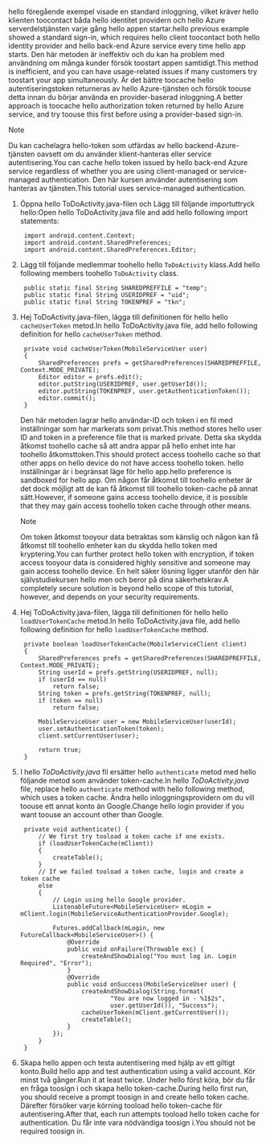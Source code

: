 
<span data-ttu-id="79c55-101">hello föregående exempel visade en standard inloggning, vilket kräver hello klienten toocontact båda hello identitet providern och hello Azure serverdelstjänsten varje gång hello appen startar.</span><span class="sxs-lookup"><span data-stu-id="79c55-101">hello previous example showed a standard sign-in, which requires hello client toocontact both hello identity provider and hello back-end Azure service every time hello app starts.</span></span> <span data-ttu-id="79c55-102">Den här metoden är ineffektiv och du kan ha problem med användning om många kunder försök toostart appen samtidigt.</span><span class="sxs-lookup"><span data-stu-id="79c55-102">This method is inefficient, and you can have usage-related issues if many customers try toostart your app simultaneously.</span></span> <span data-ttu-id="79c55-103">Är det bättre toocache hello autentiseringstoken returneras av hello Azure-tjänsten och försök toouse detta innan du börjar använda en provider-baserad inloggning.</span><span class="sxs-lookup"><span data-stu-id="79c55-103">A better approach is toocache hello authorization token returned by hello Azure service, and try toouse this first before using a provider-based sign-in.</span></span>

> [!NOTE]
> <span data-ttu-id="79c55-104">Du kan cachelagra hello-token som utfärdas av hello backend-Azure-tjänsten oavsett om du använder klient-hanteras eller service autentisering.</span><span class="sxs-lookup"><span data-stu-id="79c55-104">You can cache hello token issued by hello back-end Azure service regardless of whether you are using client-managed or service-managed authentication.</span></span> <span data-ttu-id="79c55-105">Den här kursen använder autentisering som hanteras av tjänsten.</span><span class="sxs-lookup"><span data-stu-id="79c55-105">This tutorial uses service-managed authentication.</span></span>
>
>

1. <span data-ttu-id="79c55-106">Öppna hello ToDoActivity.java-filen och Lägg till följande importuttryck hello:</span><span class="sxs-lookup"><span data-stu-id="79c55-106">Open hello ToDoActivity.java file and add hello following import statements:</span></span>

        import android.content.Context;
        import android.content.SharedPreferences;
        import android.content.SharedPreferences.Editor;
2. <span data-ttu-id="79c55-107">Lägg till följande medlemmar toohello hello `ToDoActivity` klass.</span><span class="sxs-lookup"><span data-stu-id="79c55-107">Add hello following members toohello `ToDoActivity` class.</span></span>

        public static final String SHAREDPREFFILE = "temp";    
        public static final String USERIDPREF = "uid";    
        public static final String TOKENPREF = "tkn";    
3. <span data-ttu-id="79c55-108">Hej ToDoActivity.java-filen, lägga till definitionen för hello hello `cacheUserToken` metod.</span><span class="sxs-lookup"><span data-stu-id="79c55-108">In hello ToDoActivity.java file, add hello following definition for hello `cacheUserToken` method.</span></span>

        private void cacheUserToken(MobileServiceUser user)
        {
            SharedPreferences prefs = getSharedPreferences(SHAREDPREFFILE, Context.MODE_PRIVATE);
            Editor editor = prefs.edit();
            editor.putString(USERIDPREF, user.getUserId());
            editor.putString(TOKENPREF, user.getAuthenticationToken());
            editor.commit();
        }    

    <span data-ttu-id="79c55-109">Den här metoden lagrar hello användar-ID och token i en fil med inställningar som har markerats som privat.</span><span class="sxs-lookup"><span data-stu-id="79c55-109">This method stores hello user ID and token in a preference file that is marked private.</span></span> <span data-ttu-id="79c55-110">Detta ska skydda åtkomst toohello cache så att andra appar på hello enhet inte har toohello åtkomsttoken.</span><span class="sxs-lookup"><span data-stu-id="79c55-110">This should protect access toohello cache so that other apps on hello device do not have access toohello token.</span></span> <span data-ttu-id="79c55-111">hello inställningar är i begränsat läge för hello app.</span><span class="sxs-lookup"><span data-stu-id="79c55-111">hello preference is sandboxed for hello app.</span></span> <span data-ttu-id="79c55-112">Om någon får åtkomst till toohello enheter är det dock möjligt att de kan få åtkomst till toohello token-cache på annat sätt.</span><span class="sxs-lookup"><span data-stu-id="79c55-112">However, if someone gains access toohello device, it is possible that they may gain access toohello token cache through other means.</span></span>

   > [!NOTE]
   > <span data-ttu-id="79c55-113">Om token åtkomst tooyour data betraktas som känslig och någon kan få åtkomst till toohello enheter kan du skydda hello token med kryptering.</span><span class="sxs-lookup"><span data-stu-id="79c55-113">You can further protect hello token with encryption, if token access tooyour data is considered highly sensitive and someone may gain access toohello device.</span></span> <span data-ttu-id="79c55-114">En helt säker lösning ligger utanför den här självstudiekursen hello men och beror på dina säkerhetskrav.</span><span class="sxs-lookup"><span data-stu-id="79c55-114">A completely secure solution is beyond hello scope of this tutorial, however, and depends on your security requirements.</span></span>
   >
   >
4. <span data-ttu-id="79c55-115">Hej ToDoActivity.java-filen, lägga till definitionen för hello hello `loadUserTokenCache` metod.</span><span class="sxs-lookup"><span data-stu-id="79c55-115">In hello ToDoActivity.java file, add hello following definition for hello `loadUserTokenCache` method.</span></span>

        private boolean loadUserTokenCache(MobileServiceClient client)
        {
            SharedPreferences prefs = getSharedPreferences(SHAREDPREFFILE, Context.MODE_PRIVATE);
            String userId = prefs.getString(USERIDPREF, null);
            if (userId == null)
                return false;
            String token = prefs.getString(TOKENPREF, null);
            if (token == null)
                return false;

            MobileServiceUser user = new MobileServiceUser(userId);
            user.setAuthenticationToken(token);
            client.setCurrentUser(user);

            return true;
        }
5. <span data-ttu-id="79c55-116">I hello *ToDoActivity.java* fil ersätter hello `authenticate` metod med hello följande metod som använder token-cache.</span><span class="sxs-lookup"><span data-stu-id="79c55-116">In hello *ToDoActivity.java* file, replace hello `authenticate` method with hello following method, which uses a token cache.</span></span> <span data-ttu-id="79c55-117">Ändra hello inloggningsprovidern om du vill toouse ett annat konto än Google.</span><span class="sxs-lookup"><span data-stu-id="79c55-117">Change hello login provider if you want toouse an account other than Google.</span></span>

        private void authenticate() {
            // We first try tooload a token cache if one exists.
            if (loadUserTokenCache(mClient))
            {
                createTable();
            }
            // If we failed tooload a token cache, login and create a token cache
            else
            {
                // Login using hello Google provider.    
                ListenableFuture<MobileServiceUser> mLogin = mClient.login(MobileServiceAuthenticationProvider.Google);

                Futures.addCallback(mLogin, new FutureCallback<MobileServiceUser>() {
                    @Override
                    public void onFailure(Throwable exc) {
                        createAndShowDialog("You must log in. Login Required", "Error");
                    }           
                    @Override
                    public void onSuccess(MobileServiceUser user) {
                        createAndShowDialog(String.format(
                                "You are now logged in - %1$2s",
                                user.getUserId()), "Success");
                        cacheUserToken(mClient.getCurrentUser());
                        createTable();    
                    }
                });
            }
        }
6. <span data-ttu-id="79c55-118">Skapa hello appen och testa autentisering med hjälp av ett giltigt konto.</span><span class="sxs-lookup"><span data-stu-id="79c55-118">Build hello app and test authentication using a valid account.</span></span> <span data-ttu-id="79c55-119">Kör minst två gånger.</span><span class="sxs-lookup"><span data-stu-id="79c55-119">Run it at least twice.</span></span> <span data-ttu-id="79c55-120">Under hello först köra, bör du får en fråga toosign i och skapa hello token-cache.</span><span class="sxs-lookup"><span data-stu-id="79c55-120">During hello first run, you should receive a prompt toosign in and create hello token cache.</span></span> <span data-ttu-id="79c55-121">Därefter försöker varje körning tooload hello token-cache för autentisering.</span><span class="sxs-lookup"><span data-stu-id="79c55-121">After that, each run attempts tooload hello token cache for authentication.</span></span> <span data-ttu-id="79c55-122">Du får inte vara nödvändiga toosign i.</span><span class="sxs-lookup"><span data-stu-id="79c55-122">You should not be required toosign in.</span></span>
